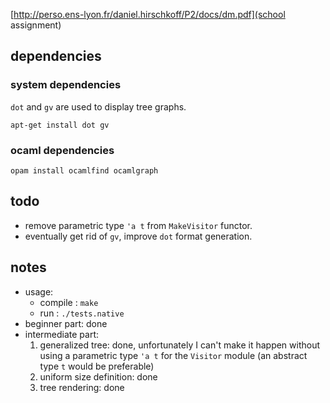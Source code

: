 [http://perso.ens-lyon.fr/daniel.hirschkoff/P2/docs/dm.pdf](school assignment)

## dependencies

### system dependencies
`dot` and `gv` are used to display tree graphs.

```
apt-get install dot gv
```

### ocaml dependencies

```
opam install ocamlfind ocamlgraph
```

## todo
- remove parametric type `'a t` from `MakeVisitor` functor.
- eventually get rid of `gv`, improve `dot` format generation.

## notes
- usage:
  - compile : `make`
  - run : `./tests.native`
- beginner part: done
- intermediate part:
  1. generalized tree: done, unfortunately I can't make it happen without using a parametric type `'a t` for the `Visitor` module (an abstract type `t` would be preferable)
  2. uniform size definition: done
  3. tree rendering: done

